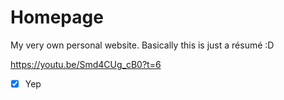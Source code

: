 # Homepage
My very own personal website. Basically this is just a résumé :D

https://youtu.be/Smd4CUg_cB0?t=6
- [x] Yep